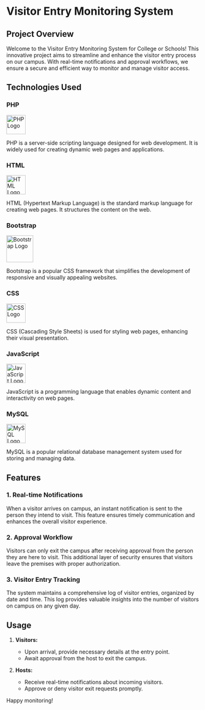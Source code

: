 # Visitor Entry Monitoring System

## Project Overview

Welcome to the Visitor Entry Monitoring System for College or Schools! This innovative project aims to streamline and enhance the visitor entry process on our campus. With real-time notifications and approval workflows, we ensure a secure and efficient way to monitor and manage visitor access.

## Technologies Used

### PHP
  <img src="https://www.php.net/images/logos/new-php-logo.svg" alt="PHP Logo" width="50">
  
PHP is a server-side scripting language designed for web development. It is widely used for creating dynamic web pages and applications.

### HTML
  <img src="https://www.w3.org/html/logo/badge/html5-badge-h-css3-semantics.png" alt="HTML Logo" width="50">
  
HTML (Hypertext Markup Language) is the standard markup language for creating web pages. It structures the content on the web.

### Bootstrap
  <img src="https://getbootstrap.com/docs/5.0/assets/img/bootstrap-icons.png" alt="Bootstrap Logo" width="70">
  
Bootstrap is a popular CSS framework that simplifies the development of responsive and visually appealing websites.

### CSS
  <img src="https://cdn.iconscout.com/icon/free/png-512/css-131-722685.png" alt="CSS Logo" width="50">
  
CSS (Cascading Style Sheets) is used for styling web pages, enhancing their visual presentation.

### JavaScript
  <img src="https://img.icons8.com/color/452/javascript.png" alt="JavaScript Logo" width="50">
  
JavaScript is a programming language that enables dynamic content and interactivity on web pages.

### MySQL
  <img src="https://www.mysql.com/common/logos/logo-mysql-170x115.png" alt="MySQL Logo" width="50">
  
MySQL is a popular relational database management system used for storing and managing data.

## Features

### 1. Real-time Notifications

When a visitor arrives on campus, an instant notification is sent to the person they intend to visit. This feature ensures timely communication and enhances the overall visitor experience.

### 2. Approval Workflow

Visitors can only exit the campus after receiving approval from the person they are here to visit. This additional layer of security ensures that visitors leave the premises with proper authorization.

### 3. Visitor Entry Tracking

The system maintains a comprehensive log of visitor entries, organized by date and time. This log provides valuable insights into the number of visitors on campus on any given day.

## Usage

1. **Visitors:**
   - Upon arrival, provide necessary details at the entry point.
   - Await approval from the host to exit the campus.

2. **Hosts:**
   - Receive real-time notifications about incoming visitors.
   - Approve or deny visitor exit requests promptly.

Happy monitoring!
